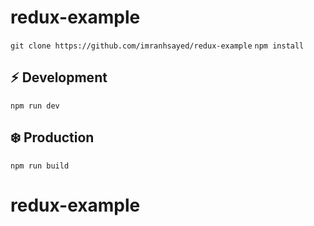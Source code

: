 # redux-example

`git clone https://github.com/imranhsayed/redux-example`
`npm install`

## :zap: Development
`npm run dev`

## :snowflake: Production
`npm run build`
# redux-example
